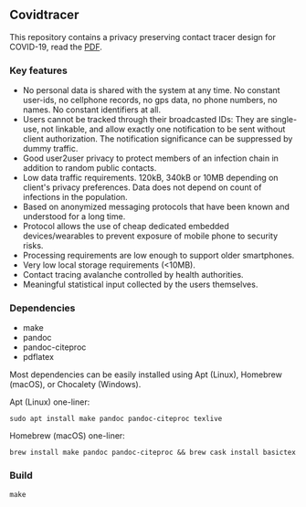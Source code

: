 Covidtracer
-----------

This repository contains a privacy preserving contact tracer design for
COVID-19, read the [PDF](pp-contact-tracer.pdf).

### Key features

-   No personal data is shared with the system at any time. No constant
    user-ids, no cellphone records, no gps data, no phone numbers, no
    names. No constant identifiers at all.
-   Users cannot be tracked through their broadcasted IDs: They are
    single-use, not linkable, and allow exactly one notification to be
    sent without client authorization. The notification significance can
    be suppressed by dummy traffic.
-   Good user2user privacy to protect members of an infection chain in
    addition to random public contacts.
-   Low data traffic requirements. 120kB, 340kB or 10MB depending on
    client's privacy preferences. Data does not depend on count of
    infections in the population.
-   Based on anonymized messaging protocols that have been known and
    understood for a long time.
-   Protocol allows the use of cheap dedicated embedded
    devices/wearables to prevent exposure of mobile phone to security
    risks.
-   Processing requirements are low enough to support older smartphones.
-   Very low local storage requirements (&lt;10MB).
-   Contact tracing avalanche controlled by health authorities.
-   Meaningful statistical input collected by the users themselves.

### Dependencies

-   make
-   pandoc
-   pandoc-citeproc
-   pdflatex

Most dependencies can be easily installed using Apt (Linux), Homebrew
(macOS), or Chocalety (Windows).

Apt (Linux) one-liner:

    sudo apt install make pandoc pandoc-citeproc texlive

Homebrew (macOS) one-liner:

    brew install make pandoc pandoc-citeproc && brew cask install basictex

### Build

    make
